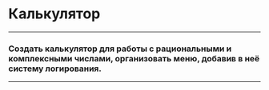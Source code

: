 # Калькулятор
___
### Создать калькулятор для работы с рациональными и комплексными числами, организовать меню, добавив в неё систему логирования.
___